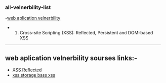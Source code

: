 ### all-velnerbility-list
-[web aplication velnerbility](#web-aplication-velnerbility)
 - 1. Cross-site Scripting (XSS): Reflected, Persistent and DOM-based XSS













***

## web aplication velnerbility sourses links:-
 - [XSS Reflected](https://owasp.org/www-project-web-security-testing-guide/v41/4-Web_Application_Security_Testing/07-Input_Validation_Testing/01-Testing_for_Reflected_Cross_Site_Scripting.html)
 - [xss storage bass xss](https://owasp.org/www-project-web-security-testing-guide/v41/4-Web_Application_Security_Testing/07-Input_Validation_Testing/02-Testing_for_Stored_Cross_Site_Scripting.html)
